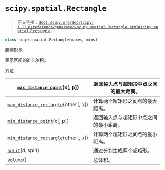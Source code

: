 # `scipy.spatial.Rectangle`

> 原文链接：[`docs.scipy.org/doc/scipy-1.12.0/reference/generated/scipy.spatial.Rectangle.html#scipy.spatial.Rectangle`](https://docs.scipy.org/doc/scipy-1.12.0/reference/generated/scipy.spatial.Rectangle.html#scipy.spatial.Rectangle)

```py
class scipy.spatial.Rectangle(maxes, mins)
```

超矩形类。

表示区间的笛卡尔积。

方法

| [`max_distance_point`](https://docs.scipy.org/doc/scipy-1.12.0/reference/generated/scipy.spatial.Rectangle.html#scipy.spatial.Rectangle.max_distance_point "scipy.spatial.Rectangle.max_distance_point")(x[, p]) | 返回输入点与超矩形中点之间的最大距离。 |
| --- | --- |
| [`max_distance_rectangle`](https://docs.scipy.org/doc/scipy-1.12.0/reference/generated/scipy.spatial.Rectangle.html#scipy.spatial.Rectangle.max_distance_rectangle "scipy.spatial.Rectangle.max_distance_rectangle")(other[, p]) | 计算两个超矩形之间点的最大距离。 |
| [`min_distance_point`](https://docs.scipy.org/doc/scipy-1.12.0/reference/generated/scipy.spatial.Rectangle.html#scipy.spatial.Rectangle.min_distance_point "scipy.spatial.Rectangle.min_distance_point")(x[, p]) | 返回输入点与超矩形中点之间的最小距离。 |
| [`min_distance_rectangle`](https://docs.scipy.org/doc/scipy-1.12.0/reference/generated/scipy.spatial.Rectangle.html#scipy.spatial.Rectangle.min_distance_rectangle "scipy.spatial.Rectangle.min_distance_rectangle")(other[, p]) | 计算两个超矩形之间点的最小距离。 |
| [`split`](https://docs.scipy.org/doc/scipy-1.12.0/reference/generated/scipy.spatial.Rectangle.html#scipy.spatial.Rectangle.split "scipy.spatial.Rectangle.split")(d, split) | 通过分割生成两个超矩形。 |
| [`volume`](https://docs.scipy.org/doc/scipy-1.12.0/reference/generated/scipy.spatial.Rectangle.html#scipy.spatial.Rectangle.volume "scipy.spatial.Rectangle.volume")() | 总体积。 |
